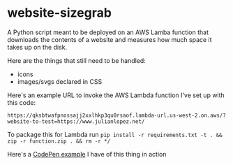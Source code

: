 # website-sizegrab
A Python script meant to be deployed on an AWS Lamba function that downloads the contents of a website and measures how much space it takes up on the disk.

Here are the things that still need to be handled:
- icons
- images/svgs declared in CSS

Here's an example URL to invoke the AWS Lambda function I've set up with this code:

`https://qksbtwafpnossajj2xxlhkp3qu0rsaof.lambda-url.us-west-2.on.aws/?website-to-test=https://www.julianlopez.net/`

To package this for Lambda run `pip install -r requirements.txt -t . && zip -r function.zip . && rm -r */`

Here's a [CodePen example](https://codepen.io/JLO64/pen/RwdrKaO) I have of this thing in action